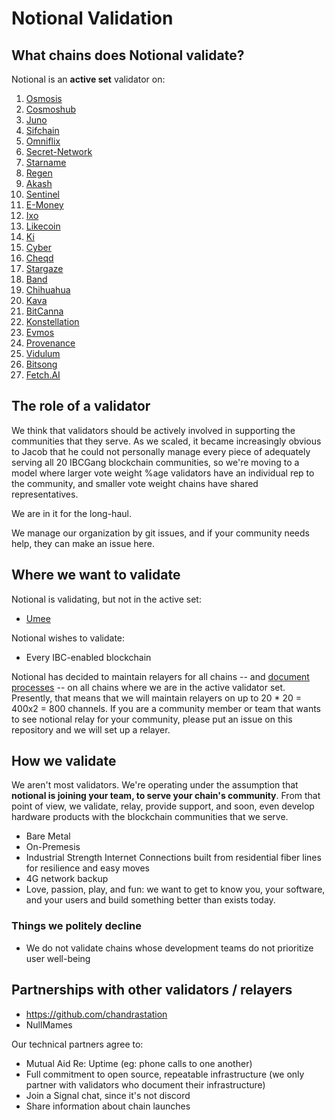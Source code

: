 # Notional Validation

## What chains does Notional validate?
Notional is an **active set** validator on:
1) [Osmosis](https://www.mintscan.io/osmosis/validators/osmovaloper1083svrca4t350mphfv9x45wq9asrs60c6rv0j5)
3) [Cosmoshub](https://www.mintscan.io/cosmos/validators/cosmosvaloper1083svrca4t350mphfv9x45wq9asrs60cdmrflj)
4) [Juno](https://www.mintscan.io/juno/validators/junovaloper1083svrca4t350mphfv9x45wq9asrs60cpqzg0y)
5) [Sifchain](https://www.mintscan.io/sifchain/validators/sifvaloper1083svrca4t350mphfv9x45wq9asrs60cyssqu6)
6) [Omniflix](https://www.skynetexplorers.com/omniflix/staking/omniflixvaloper15wshq6lmxmcn9vxky2mxf8zhstpn9ywmfc5ke5)
7) [Secret-Network](https://www.mintscan.io/secret/validators/secret18rchk5exp2vzcwrwuret5sjwpxhf4sq2m9hgq2)
8) [Starname](https://www.mintscan.io/starname/validators/starvaloper1pdqlmncych8uzsfdnsptv7s0wpazc0rgv7zc6h)
9) [Regen](https://www.mintscan.io/regen/validators/regenvaloper1083svrca4t350mphfv9x45wq9asrs60ct2p9a5)
10) [Akash](https://www.mintscan.io/akash/validators/akashvaloper1083svrca4t350mphfv9x45wq9asrs60c0k5a63)
11) [Sentinel](https://www.mintscan.io/sentinel/validators/sentvaloper1083svrca4t350mphfv9x45wq9asrs60cv37gc8)
12) [E-Money](https://www.mintscan.io/emoney/validators/emoneyvaloper16dc379m0qj64g4pr4nkl7ewak52qy2srpe6lxp)
13) [Ixo](https://blockscan.ixo.world/validator/ixovaloper1083svrca4t350mphfv9x45wq9asrs60camel0h)
14) [Likecoin](https://likecoin.bigdipper.live/validators/cosmosvaloper16dc379m0qj64g4pr4nkl7ewak52qy2srvwj2rz)
15) [Ki](https://blockchain.ki/validator/kivaloper1lmkzaxztjpesh0mf7qy76l5npqwc7fk3l2k57g)
16) [Cyber](https://cyb.ai/network/bostrom/hero/bostromvaloper1g65rmjkeuy5rywx04s4fvwfylmlz98vq4gzln5)
17) [Cheqd](https://explorer.cheqd.io/validators/cheqdvaloper1gyjqlfkrggd0uyd748fw9y5kq9xzmjqqh8848x)
18) [Stargaze](https://www.mintscan.io/stargaze/validators/starsvaloper1v8yp5x5kfex4wep2pfuuyw68cn2lst3ksl0gss)
19) [Band](https://www.mintscan.io/band/validators/bandvaloper19huytqr8srz9wcdhvas5cvxddg8dtqcv6tce0s)
20) [Chihuahua](https://www.mintscan.io/chihuahua/validators/chihuahuavaloper1h6vcu4r2hx70x5f0l3du3ey2g98u9ut2tafnnv)
21) [Kava](https://www.mintscan.io/kava/validators/kavavaloper13jyqfhak8mu4c7pydjm3eu4qla7g06a9u6xf8g)
22) [BitCanna](https://www.mintscan.io/bitcanna/validators/bcnavaloper1dl7w3myyfmnarh0t5uxmy7qe6szagz3kyhzq07)
23) [Konstellation](https://www.mintscan.io/konstellation/validators/darcvaloper1fndgrsqmmq68ppl42wjkxh32nwpuj7vqtgep38)
24) [Evmos](https://www.mintscan.io/evmos/validators/evmosvaloper1rv94jqhlhx6makfwl6qs390e4shg32m6w6dxzy)
25) [Provenance](https://www.mintscan.io/provenance/validators/pbvaloper10ap9fj9uq50cardmlzdj367kqg5x3ghjdp2v6p)
26) [Vidulum](https://ping.pub/vidulum/staking/vdlvaloper16pu0t4yauhduaxvu3k29w539da5d2mfxqjdmjj)
27) [Bitsong](https://www.mintscan.io/bitsong/validators/bitsongvaloper1je872m97uce2ttztkh8pdx6zezw5kr03dj3lff)
28) [Fetch.AI](https://www.mintscan.io/fetchai/validators/fetchvaloper1s9myentgxavnpw7648an2v6zvvpza0axa6dd0x)

## The role of a validator

We think that validators should be actively involved in supporting the communities that they serve.  As we scaled, it became increasingly obvious to Jacob that he could not personally manage every piece of adequately serving all 20 IBCGang blockchain communities, so we're moving to a model where larger vote weight %age validators have an individual rep to the community, and smaller vote weight chains have shared representatives. 

We are in it for the long-haul.

We manage our organization by git issues, and if your community needs help, they can make an issue here.  



## Where we want to validate
Notional is validating, but not in the active set:
* [Umee](https://www.mintscan.io/umee/validators/umeevaloper1dmahqt84r9je3sqvljzjrttjj78cmrf39k5zhs)

Notional wishes to validate:
* Every IBC-enabled blockchain


Notional has decided to maintain relayers for all chains -- and [document processes](../relaying) -- on all chains where we are in the active validator set.  Presently, that means that we will maintain relayers on up to 20 * 20 = 400x2 = 800 channels.  If you are a community member or team that wants to see notional relay for your community, please put an issue on this repository and we will set up a relayer.  


## How we validate

We aren't most validators.  We're operating under the assumption that **notional is joining your team, to serve your chain's community**.  From that point of view, we validate, relay, provide support, and soon, even develop hardware products with the blockchain communities that we serve.  

* Bare Metal
* On-Premesis
* Industrial Strength Internet Connections built from residential fiber lines for resilience and easy moves
* 4G network backup
* Love, passion, play, and fun:  we want to get to know you, your software, and your users and build something better than exists today.


### Things we politely decline
* We do not validate chains whose development teams do not prioritize user well-being




## Partnerships with other validators / relayers
* https://github.com/chandrastation
* NullMames

Our technical partners agree to:
* Mutual Aid Re: Uptime (eg: phone calls to one another)
* Full commitment to open source, repeatable infrastructure (we only partner with validators who document their infrastructure)
* Join a Signal chat, since it's not discord
* Share information about chain launches


